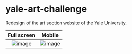# yale-art-challenge

Redesign of the art section website of the Yale University.

| Full screen | Mobile |
| :---:   | :---: |
| ![image](https://github.com/AlexandreAero/yale-art-challenge/assets/66020831/1f5d0877-e143-4634-9f7b-1501eaefe857) | ![image](https://github.com/AlexandreAero/yale-art-challenge/assets/66020831/196209ee-ac38-413b-aad3-94cf8b3cb17c)   |

